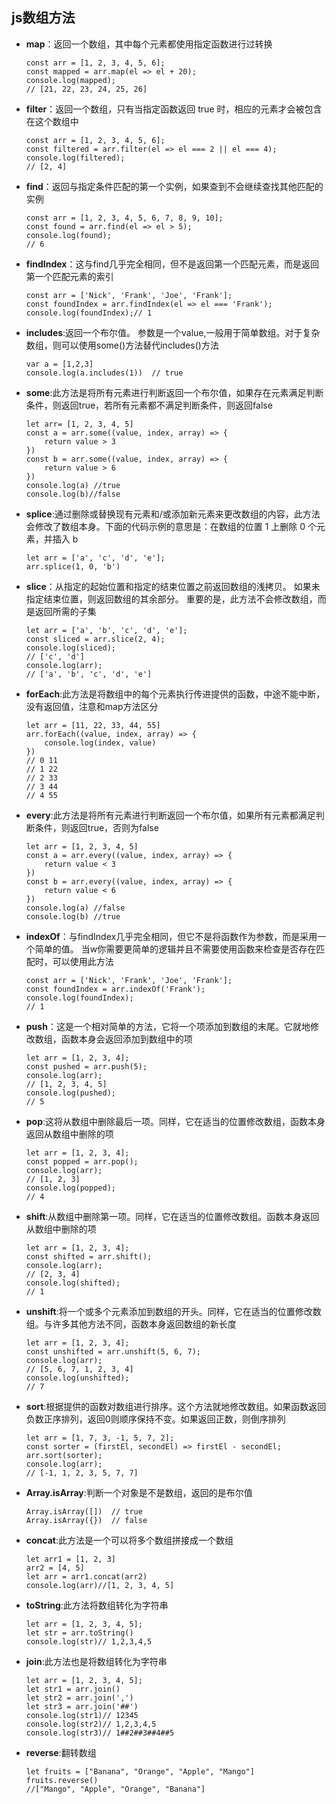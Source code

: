 ## js数组方法

* **map**：返回一个数组，其中每个元素都使用指定函数进行过转换
  ```
  const arr = [1, 2, 3, 4, 5, 6];
  const mapped = arr.map(el => el + 20);
  console.log(mapped);
  // [21, 22, 23, 24, 25, 26]
  ```
* **filter**：返回一个数组，只有当指定函数返回 true 时，相应的元素才会被包含在这个数组中
  ```
  const arr = [1, 2, 3, 4, 5, 6];
  const filtered = arr.filter(el => el === 2 || el === 4);
  console.log(filtered);
  // [2, 4]
  ```
* **find**：返回与指定条件匹配的第一个实例，如果查到不会继续查找其他匹配的实例
  ```
  const arr = [1, 2, 3, 4, 5, 6, 7, 8, 9, 10];
  const found = arr.find(el => el > 5);
  console.log(found);
  // 6
  ```
* **findIndex**：这与find几乎完全相同，但不是返回第一个匹配元素，而是返回第一个匹配元素的索引
  ```
  const arr = ['Nick', 'Frank', 'Joe', 'Frank'];
  const foundIndex = arr.findIndex(el => el === 'Frank');
  console.log(foundIndex);// 1
  ```
* **includes**:返回一个布尔值。 参数是一个value,一般用于简单数组。对于复杂数组，则可以使用some()方法替代includes()方法
  ```
  var a = [1,2,3]
  console.log(a.includes(1))  // true
  ```
* **some**:此方法是将所有元素进行判断返回一个布尔值，如果存在元素满足判断条件，则返回true，若所有元素都不满足判断条件，则返回false
  ```
  let arr= [1, 2, 3, 4, 5]
  const a = arr.some((value, index, array) => {
      return value > 3
  })
  const b = arr.some((value, index, array) => {
      return value > 6
  })
  console.log(a) //true
  console.log(b)//false
  ```
* **splice**:通过删除或替换现有元素和/或添加新元素来更改数组的内容，此方法会修改了数组本身。下面的代码示例的意思是：在数组的位置 1 上删除 0 个元素，并插入 b
  ```
  let arr = ['a', 'c', 'd', 'e'];
  arr.splice(1, 0, 'b')
  ```
* **slice**：从指定的起始位置和指定的结束位置之前返回数组的浅拷贝。 如果未指定结束位置，则返回数组的其余部分。 重要的是，此方法不会修改数组，而是返回所需的子集
  ```
  let arr = ['a', 'b', 'c', 'd', 'e'];
  const sliced = arr.slice(2, 4);
  console.log(sliced);
  // ['c', 'd']
  console.log(arr);
  // ['a', 'b', 'c', 'd', 'e']
  ```
* **forEach**:此方法是将数组中的每个元素执行传进提供的函数，中途不能中断，没有返回值，注意和map方法区分
  ```
  let arr = [11, 22, 33, 44, 55]
  arr.forEach((value, index, array) => {
      console.log(index, value)
  })
  // 0 11
  // 1 22
  // 2 33
  // 3 44
  // 4 55
  ```
* **every**:此方法是将所有元素进行判断返回一个布尔值，如果所有元素都满足判断条件，则返回true，否则为false
  ```
  let arr = [1, 2, 3, 4, 5]
  const a = arr.every((value, index, array) => {
      return value < 3
  })
  const b = arr.every((value, index, array) => {
      return value < 6
  })
  console.log(a) //false
  console.log(b) //true
  ```
* **indexOf**：与findIndex几乎完全相同，但它不是将函数作为参数，而是采用一个简单的值。 当w你需要更简单的逻辑并且不需要使用函数来检查是否存在匹配时，可以使用此方法
  ```
  const arr = ['Nick', 'Frank', 'Joe', 'Frank'];
  const foundIndex = arr.indexOf('Frank');
  console.log(foundIndex);
  // 1
  ```
* **push**：这是一个相对简单的方法，它将一个项添加到数组的末尾。它就地修改数组，函数本身会返回添加到数组中的项
  ```
  let arr = [1, 2, 3, 4];
  const pushed = arr.push(5);
  console.log(arr);
  // [1, 2, 3, 4, 5]
  console.log(pushed);
  // 5
  ```
* **pop**:这将从数组中删除最后一项。同样，它在适当的位置修改数组，函数本身返回从数组中删除的项
  ```
  let arr = [1, 2, 3, 4];
  const popped = arr.pop();
  console.log(arr);
  // [1, 2, 3]
  console.log(popped);
  // 4
  ```
* **shift**:从数组中删除第一项。同样，它在适当的位置修改数组。函数本身返回从数组中删除的项
  ```
  let arr = [1, 2, 3, 4];
  const shifted = arr.shift();
  console.log(arr);
  // [2, 3, 4]
  console.log(shifted);
  // 1
  ```
* **unshift**:将一个或多个元素添加到数组的开头。同样，它在适当的位置修改数组。与许多其他方法不同，函数本身返回数组的新长度
  ```
  let arr = [1, 2, 3, 4];
  const unshifted = arr.unshift(5, 6, 7);
  console.log(arr);
  // [5, 6, 7, 1, 2, 3, 4]
  console.log(unshifted);
  // 7
  ```
* **sort**:根据提供的函数对数组进行排序。这个方法就地修改数组。如果函数返回负数正序排列，返回0则顺序保持不变。如果返回正数，则倒序排列
  ```
  let arr = [1, 7, 3, -1, 5, 7, 2];
  const sorter = (firstEl, secondEl) => firstEl - secondEl;
  arr.sort(sorter);
  console.log(arr);
  // [-1, 1, 2, 3, 5, 7, 7]
  ```
* **Array.isArray**:判断一个对象是不是数组，返回的是布尔值
  ```
  Array.isArray([])  // true
  Array.isArray({})  // false
  ```
* **concat**:此方法是一个可以将多个数组拼接成一个数组
  ```
  let arr1 = [1, 2, 3]
  arr2 = [4, 5]
  let arr = arr1.concat(arr2)
  console.log(arr)//[1, 2, 3, 4, 5]
  ```
* **toString**:此方法将数组转化为字符串
  ```
  let arr = [1, 2, 3, 4, 5];
  let str = arr.toString()
  console.log(str)// 1,2,3,4,5
  ```
* **join**:此方法也是将数组转化为字符串
  ```
  let arr = [1, 2, 3, 4, 5];
  let str1 = arr.join()
  let str2 = arr.join(',')
  let str3 = arr.join('##')
  console.log(str1)// 12345
  console.log(str2)// 1,2,3,4,5
  console.log(str3)// 1##2##3##4##5
  ```
* **reverse**:翻转数组
  ```
  let fruits = ["Banana", "Orange", "Apple", "Mango"]
  fruits.reverse()
  //["Mango", "Apple", "Orange", "Banana"]
  ```
